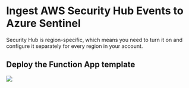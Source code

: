 # Ingest AWS Security Hub Events to Azure Sentinel
Security Hub is region-specific, which means you need to turn it on and configure it separately for every region in your account. 
## Deploy the Function App template
<a href="https://portal.azure.com/#create/Microsoft.Template/uri/https%3A%2F%2Fraw.githubusercontent.com%2Fandedevsecops%2FAWS-Security-Hub-Data-Connector%2Fmain%2Fazuredeploy_awssecurityhub.json" target="_blank">
    <img src="https://aka.ms/deploytoazurebutton"/>
</a>
